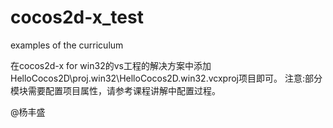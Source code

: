 cocos2d-x_test
==============

examples of the curriculum

在cocos2d-x for win32的vs工程的解决方案中添加HelloCocos2D\proj.win32\HelloCocos2D.win32.vcxproj项目即可。
注意:部分模块需要配置项目属性，请参考课程讲解中配置过程。

@杨丰盛
